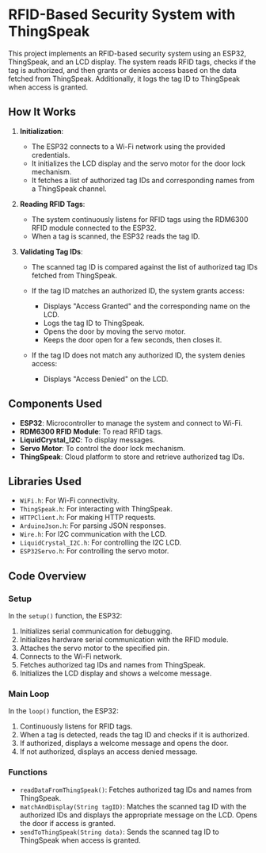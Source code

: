 # RFID-Based Security System with ThingSpeak

This project implements an RFID-based security system using an ESP32, ThingSpeak, and an LCD display. The system reads RFID tags, checks if the tag is authorized, and then grants or denies access based on the data fetched from ThingSpeak. Additionally, it logs the tag ID to ThingSpeak when access is granted.

## How It Works

1. **Initialization**:
    - The ESP32 connects to a Wi-Fi network using the provided credentials.
    - It initializes the LCD display and the servo motor for the door lock mechanism.
    - It fetches a list of authorized tag IDs and corresponding names from a ThingSpeak channel.

2. **Reading RFID Tags**:
    - The system continuously listens for RFID tags using the RDM6300 RFID module connected to the ESP32.
    - When a tag is scanned, the ESP32 reads the tag ID.

3. **Validating Tag IDs**:
    - The scanned tag ID is compared against the list of authorized tag IDs fetched from ThingSpeak.
    - If the tag ID matches an authorized ID, the system grants access:
        - Displays "Access Granted" and the corresponding name on the LCD.
        - Logs the tag ID to ThingSpeak.
        - Opens the door by moving the servo motor.
        - Keeps the door open for a few seconds, then closes it.

    - If the tag ID does not match any authorized ID, the system denies access:
        - Displays "Access Denied" on the LCD.

## Components Used

- **ESP32**: Microcontroller to manage the system and connect to Wi-Fi.
- **RDM6300 RFID Module**: To read RFID tags.
- **LiquidCrystal_I2C**: To display messages.
- **Servo Motor**: To control the door lock mechanism.
- **ThingSpeak**: Cloud platform to store and retrieve authorized tag IDs.

## Libraries Used

- `WiFi.h`: For Wi-Fi connectivity.
- `ThingSpeak.h`: For interacting with ThingSpeak.
- `HTTPClient.h`: For making HTTP requests.
- `ArduinoJson.h`: For parsing JSON responses.
- `Wire.h`: For I2C communication with the LCD.
- `LiquidCrystal_I2C.h`: For controlling the I2C LCD.
- `ESP32Servo.h`: For controlling the servo motor.

## Code Overview

### Setup

In the `setup()` function, the ESP32:

1. Initializes serial communication for debugging.
2. Initializes hardware serial communication with the RFID module.
3. Attaches the servo motor to the specified pin.
4. Connects to the Wi-Fi network.
5. Fetches authorized tag IDs and names from ThingSpeak.
6. Initializes the LCD display and shows a welcome message.

### Main Loop

In the `loop()` function, the ESP32:

1. Continuously listens for RFID tags.
2. When a tag is detected, reads the tag ID and checks if it is authorized.
3. If authorized, displays a welcome message and opens the door.
4. If not authorized, displays an access denied message.

### Functions

- `readDataFromThingSpeak()`: Fetches authorized tag IDs and names from ThingSpeak.
- `matchAndDisplay(String tagID)`: Matches the scanned tag ID with the authorized IDs and displays the appropriate message on the LCD. Opens the door if access is granted.
- `sendToThingSpeak(String data)`: Sends the scanned tag ID to ThingSpeak when access is granted.
